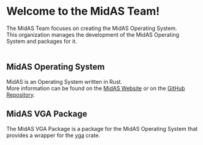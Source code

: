 # Welcome to the MidAS Team!
The MidAS Team focuses on creating the MidAS Operating System.<br>
This organization manages the development of the MidAS Operating System and packages for it.<br>
<br>
## MidAS Operating System
MidAS is an Operating System written in Rust.<br>
More information can be found on the [MidAS Website](https://midas-os.github.io/MidAS) or on the [GitHub Repository](https://github.com/midas-os/midas).<br>

## MidAS VGA Package
The MidAS VGA Package is a package for the MidAS Operating System that provides a wrapper for the [vga](https://crates.io/crates/vga) crate.